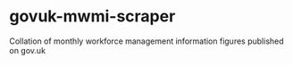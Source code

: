 # govuk-mwmi-scraper
Collation of monthly workforce management information figures published on gov.uk
